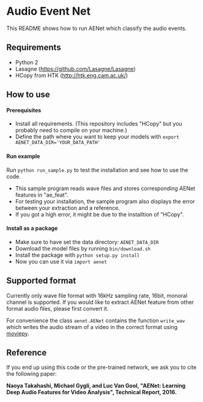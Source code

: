 # Audio Event Net #

This README shows how to run AENet which classify the audio events.

## Requirements ##

* Python 2
* Lasagne (https://github.com/Lasagne/Lasagne)
* HCopy from HTK (http://htk.eng.cam.ac.uk/)

## How to use ##

#### Prerequisites ####
* Install all requirements. (This repository includes "HCopy" but you probably need to compile on your machine.)
* Define the path where you want to keep your models with
 ``export AENET_DATA_DIR='YOUR_DATA_PATH'``

#### Run example ####
Run ``python run_sample.py`` to test the installation and see how to use the code.

* This sample program reads wave files and stores corresponding AENet features in "ae_feat".
* For testing your installation, the sample program also displays the error between your extraction and a reference.
* If you got a high error, it might be due to the installtion of "HCopy".

#### Install as a package ####
* Make sure to have set the data directory: ``AENET_DATA_DIR``
* Download the model files by running ``bin/download.sh``
* Install the package with ``python setup.py install``
* Now you can use it via ``import aenet``

## Supported format ##
Currently only wave file format with 16kHz sampling rate, 16bit, monoral channel is supported.
If you would like to extract AENet feature from other format audio files, please first convert it.

For convenience the class ``aenet.AENet`` contains the function ``write_wav`` which writes the audio stream of a video
in the correct format using [moviepy](http://zulko.github.io/moviepy/).

## Reference ##
If you end up using this code or the pre-trained network, we ask you to cite the following paper:

**Naoya Takahashi, Michael Gygli, and Luc Van Gool, "AENet: Learning Deep Audio Features for Video Analysis", Technical Report, 2016.**